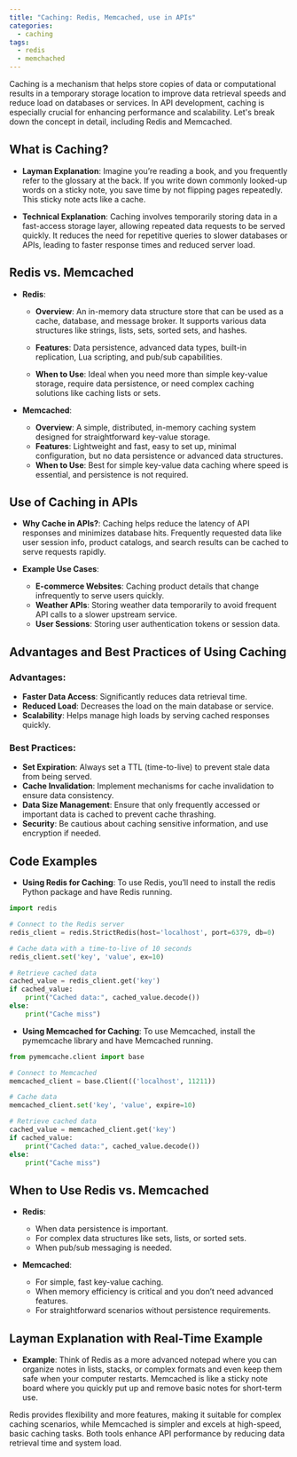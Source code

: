 ```yaml
---
title: "Caching: Redis, Memcached, use in APIs"
categories:
  - caching
tags:
  - redis
  - memchached
---
```


Caching is a mechanism that helps store copies of data or computational results in a temporary storage location to improve data retrieval speeds and reduce load on databases or services. In API development, caching is especially crucial for enhancing performance and scalability. Let's break down the concept in detail, including Redis and Memcached. 

## What is Caching?
- **Layman Explanation**: Imagine you’re reading a book, and you frequently refer to the glossary at the back. If you write down commonly looked-up words on a sticky note, you save time by not flipping pages repeatedly. This sticky note acts like a cache.

- **Technical Explanation**: Caching involves temporarily storing data in a fast-access storage layer, allowing repeated data requests to be served quickly. It reduces the need for repetitive queries to slower databases or APIs, leading to faster response times and reduced server load.

## Redis vs. Memcached

- **Redis**:
    - **Overview**: An in-memory data structure store that can be used as a cache, database, and message broker. It supports various data structures like strings, lists, sets, sorted sets, and hashes.

    - **Features**: Data persistence, advanced data types, built-in replication, Lua scripting, and pub/sub capabilities.

    - **When to Use**: Ideal when you need more than simple key-value storage, require data persistence, or need complex caching solutions like caching lists or sets.

- **Memcached**:

    - **Overview**: A simple, distributed, in-memory caching system designed for straightforward key-value storage.
    - **Features**: Lightweight and fast, easy to set up, minimal configuration, but no data persistence or advanced data structures.
    - **When to Use**: Best for simple key-value data caching where speed is essential, and persistence is not required.

## Use of Caching in APIs
- **Why Cache in APIs?**: Caching helps reduce the latency of API responses and minimizes database hits. Frequently requested data like user session info, product catalogs, and search results can be cached to serve requests rapidly.

- **Example Use Cases**:
    - **E-commerce Websites**: Caching product details that change infrequently to serve users quickly.
    - **Weather APIs**: Storing weather data temporarily to avoid frequent API calls to a slower upstream service.
    - **User Sessions**: Storing user authentication tokens or session data.

## Advantages and Best Practices of Using Caching

### Advantages:
- **Faster Data Access**: Significantly reduces data retrieval time.
- **Reduced Load**: Decreases the load on the main database or service.
- **Scalability**: Helps manage high loads by serving cached responses quickly.

### Best Practices:
- **Set Expiration**: Always set a TTL (time-to-live) to prevent stale data from being served.
- **Cache Invalidation**: Implement mechanisms for cache invalidation to ensure data consistency.
- **Data Size Management**: Ensure that only frequently accessed or important data is cached to prevent cache thrashing.
- **Security**: Be cautious about caching sensitive information, and use encryption if needed.

## Code Examples

- **Using Redis for Caching**: To use Redis, you’ll need to install the redis Python package and have Redis running.
```python
import redis

# Connect to the Redis server
redis_client = redis.StrictRedis(host='localhost', port=6379, db=0)

# Cache data with a time-to-live of 10 seconds
redis_client.set('key', 'value', ex=10)

# Retrieve cached data
cached_value = redis_client.get('key')
if cached_value:
    print("Cached data:", cached_value.decode())
else:
    print("Cache miss")
```

- **Using Memcached for Caching**: To use Memcached, install the pymemcache library and have Memcached running.
```python
from pymemcache.client import base

# Connect to Memcached
memcached_client = base.Client(('localhost', 11211))

# Cache data
memcached_client.set('key', 'value', expire=10)

# Retrieve cached data
cached_value = memcached_client.get('key')
if cached_value:
    print("Cached data:", cached_value.decode())
else:
    print("Cache miss")
```

## When to Use Redis vs. Memcached

- **Redis**:
    - When data persistence is important.
    - For complex data structures like sets, lists, or sorted sets.
    - When pub/sub messaging is needed.

- **Memcached**:
    - For simple, fast key-value caching.
    - When memory efficiency is critical and you don’t need advanced features.
    - For straightforward scenarios without persistence requirements.

## Layman Explanation with Real-Time Example

- **Example**: Think of Redis as a more advanced notepad where you can organize notes in lists, stacks, or complex formats and even keep them safe when your computer restarts. Memcached is like a sticky note board where you quickly put up and remove basic notes for short-term use.

Redis provides flexibility and more features, making it suitable for complex caching scenarios, while Memcached is simpler and excels at high-speed, basic caching tasks. Both tools enhance API performance by reducing data retrieval time and system load.